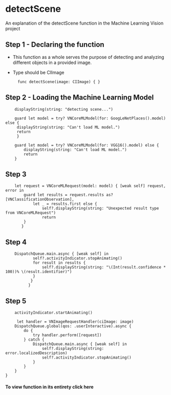 # detectScene
An explanation of the detectScene function in the Machine Learning Vision project


## Step 1 - Declaring the function 
- This function as a whole serves the purpose of detecting and analyzing different objects in a provided image.
- Type should be CIImage 

        func detectScene(image: CIImage) { }
        
## Step 2 - Loading the Machine Learning Model


        displayString(string: "detecting scene...")
        
        guard let model = try? VNCoreMLModel(for: GoogLeNetPlaces().model) else {
         displayString(string: "Can't load ML model.")
         return
         }
        
        guard let model = try? VNCoreMLModel(for: VGG16().model) else {
            displayString(string: "Can't load ML model.")
            return
        }      
        
        
## Step 3

        let request = VNCoreMLRequest(model: model) { [weak self] request, error in
            guard let results = request.results as? [VNClassificationObservation],
                let _ = results.first else {
                    self?.displayString(string: "Unexpected result type from VNCoreMLRequest")
                    return
            }
           }
            
## Step 4 

        DispatchQueue.main.async { [weak self] in
                self?.activityIndicator.stopAnimating()
                for result in results {
                    self?.displayString(string: "\(Int(result.confidence * 100))% \(result.identifier)")
                }
               }
              }
              
## Step 5

        activityIndicator.startAnimating()
        
         let handler = VNImageRequestHandler(ciImage: image)
        DispatchQueue.global(qos: .userInteractive).async {
            do {
                try handler.perform([request])
            } catch {
                DispatchQueue.main.async { [weak self] in
                    self?.displayString(string: error.localizedDescription)
                    self?.activityIndicator.stopAnimating()
                }
            }
        }
    }
    
    
#### To view function in its entirety click here
